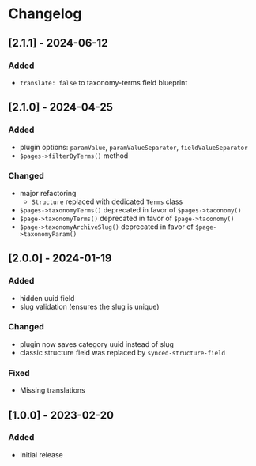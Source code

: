 # Changelog

## [2.1.1] - 2024-06-12
### Added
- `translate: false` to taxonomy-terms field blueprint


## [2.1.0] - 2024-04-25
### Added
- plugin options: `paramValue`, `paramValueSeparator`, `fieldValueSeparator`
- `$pages->filterByTerms()` method

### Changed
- major refactoring
    - `Structure` replaced with dedicated `Terms` class
- `$pages->taxonomyTerms()` deprecated in favor of `$pages->taconomy()`
- `$page->taxonomyTerms()` deprecated in favor of `$page->taconomy()`
- `$page->taxonomyArchiveSlug()` deprecated in favor of `$page->taxonomyParam()`


## [2.0.0] - 2024-01-19
### Added
- hidden uuid field
- slug validation (ensures the slug is unique)

### Changed
- plugin now saves category uuid instead of slug
- classic structure field was replaced by `synced-structure-field`

### Fixed
- Missing translations


## [1.0.0] - 2023-02-20
### Added
- Initial release
